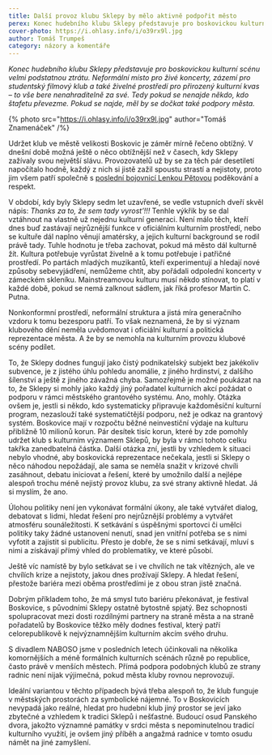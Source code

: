 ```yaml
---
title: Další provoz klubu Sklepy by mělo aktivně podpořit město
perex: Konec hudebního klubu Sklepy představuje pro boskovickou kulturní scénu velmi podstatnou ztrátu. Nezasloužily by si tedy Sklepy aktivnější podporu ze strany města?
cover-photo: https://i.ohlasy.info/i/o39rx9l.jpg
author: Tomáš Trumpeš
category: názory a komentáře
---
```


*Konec hudebního klubu Sklepy představuje pro boskovickou kulturní scénu velmi podstatnou ztrátu. Neformální místo pro živé koncerty, zázemí pro studentský filmový klub a také živelné prostředí pro přirozený kulturní kvas – to vše bere nenahraditelně za své. Tedy pokud se nenajde někdo, kdo štafetu převezme. Pokud se najde, měl by se dočkat také podpory města.*

{% photo src="https://i.ohlasy.info/i/o39rx9l.jpg" author="Tomáš Znamenáček" /%}

Udržet klub ve městě velikosti Boskovic je záměr mírně řečeno obtížný. V dnešní době možná ještě o něco obtížnější než v časech, kdy Sklepy zažívaly svou největší slávu. Provozovatelů už by se za těch pár desetiletí napočítalo hodně, každý z nich si jistě zažil spoustu strastí a nejistoty, proto jim všem patří společně s [poslední bojovnicí Lenkou Pětovou](http://www.ohlasy.info/clanky/2017/07/konec-sklepu.html) poděkování a respekt.

V období, kdy byly Sklepy sedm let uzavřené, se vedle vstupních dveří skvěl nápis: *Thanks za to, že sem tady vyrost’!!!* Tenhle výkřik by se dal vztáhnout na vlastně už nejednu kulturní generaci. Není málo těch, kteří dnes buď zastávají nejrůznější funkce v oficiálním kulturním prostředí, nebo se kultuře dál naplno věnují amatérsky, a jejich kulturní background se rodil právě tady. Tuhle hodnotu je třeba zachovat, pokud má město dál kulturně žít. Kultura potřebuje vyrůstat živelně a k tomu potřebuje i patřičné prostředí. Po partách mladých muzikantů, kteří experimentují a hledají nové způsoby sebevyjádření, nemůžeme chtít, aby pořádali odpolední koncerty v zámeckém skleníku. Mainstreamovou kulturu musí někdo stínovat, to platí v každé době, pokud se nemá zalknout sádlem, jak říká profesor Martin C. Putna.

Nonkonformní prostředí, neformální struktura a jistá míra generačního vzdoru k tomu bezesporu patří. To však neznamená, že by si význam klubového dění neměla uvědomovat i oficiální kulturní a politická reprezentace města. A že by se nemohla na kulturním provozu klubové scény podílet.

To, že Sklepy dodnes fungují jako čistý podnikatelský subjekt bez jakékoliv subvence, je z jistého úhlu pohledu anomálie, z jiného hrdinství, z dalšího šílenství a ještě z jiného závažná chyba. Samozřejmě je možné poukázat na to, že Sklepy si mohly jako každý jiný pořadatel kulturních akcí požádat o podporu v rámci městského grantového systému. Ano, mohly. Otázka ovšem je, jestli si někdo, kdo systematicky připravuje každoměsíční kulturní program, nezaslouží také systematičtější podporu, než je odkaz na grantový systém. Boskovice mají v rozpočtu běžné neinvestiční výdaje na kulturu přibližně 10 milionů korun. Pár desítek tisíc korun, které by zde pomohly udržet klub s kulturním významem Sklepů, by byla v rámci tohoto celku takřka zanedbatelná částka. Další otázka zní, jestli by vzhledem k situaci nebylo vhodné, aby boskovická reprezentace nečekala, jestli si Sklepy o něco náhodou nepožádají, ale sama se neměla snažit v krizové chvíli zasáhnout, debatu iniciovat a řešení, které by umožnilo další a nejlépe alespoň trochu méně nejistý provoz klubu, za své strany aktivně hledat. Já si myslím, že ano.

Úlohou politiky není jen vykonávat formální úkony, ale také vytvářet dialog, debatovat s lidmi, hledat řešení pro nejrůznější problémy a vytvářet atmosféru sounáležitosti. K setkávání s úspěšnými sportovci či umělci politiky taky žádné ustanovení nenutí, snad jen vnitřní potřeba se s nimi vyfotit a zajistit si publicitu. Přesto je dobře, že se s nimi setkávají, mluví s nimi a získávají přímý vhled do problematiky, ve které působí.

Ještě víc namístě by bylo setkávat se i ve chvílích ne tak vítězných, ale ve chvílích krize a nejistoty, jakou dnes prožívají Sklepy. A hledat řešení, přestože bariéra mezi oběma prostředími je z obou stran jistě značná.

Dobrým příkladem toho, že má smysl tuto bariéru překonávat, je festival Boskovice, s původními Sklepy ostatně bytostně spjatý. Bez schopnosti spolupracovat mezi dosti rozdílnými partnery na straně města a na straně pořadatelů by Boskovice těžko měly dodnes festival, který patří celorepublikově k nejvýznamnějším kulturním akcím svého druhu.

S divadlem NABOSO jsme v posledních letech účinkovali na několika komornějších a méně formálních kulturních scénách různě po republice, často právě v menších městech. Přímá podpora podobných klubů ze strany radnic není nijak výjimečná, pokud města kluby rovnou neprovozují.

Ideální variantou v těchto případech bývá třeba alespoň to, že klub funguje v městských prostorách za symbolické nájemné. To v Boskovicích nevypadá jako reálné, hledat pro hudební klub jiný prostor se jeví jako zbytečné a vzhledem k tradici Sklepů i nešťastné. Budoucí osud Panského dvora, jakožto významné památky v srdci města s nepominutelnou tradicí kulturního využití, je ovšem jiný příběh a angažmá radnice v tomto osudu námět na jiné zamyšlení. 

